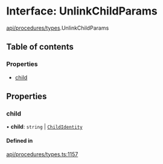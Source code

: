 # Interface: UnlinkChildParams

[api/procedures/types](../wiki/api.procedures.types).UnlinkChildParams

## Table of contents

### Properties

- [child](../wiki/api.procedures.types.UnlinkChildParams#child)

## Properties

### child

• **child**: `string` \| [`ChildIdentity`](../wiki/api.entities.Identity.ChildIdentity.ChildIdentity)

#### Defined in

[api/procedures/types.ts:1157](https://github.com/PolymeshAssociation/polymesh-sdk/blob/079537ad/src/api/procedures/types.ts#L1157)
